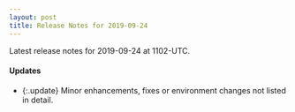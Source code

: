 ```yaml
---
layout: post
title: Release Notes for 2019-09-24
---
```


Latest release notes for 2019-09-24 at 1102-UTC.

<div class='updates' markdown='1'>

#### Updates

- {:.update} Minor enhancements, fixes or environment changes not listed in detail.

</div>



